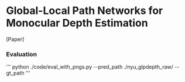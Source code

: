 # Global-Local Path Networks for Monocular Depth Estimation

[Paper]

### Evaluation
'''
python ./code/eval_with_pngs.py --pred_path ./nyu_glpdepth_raw/ --gt_path 
'''
